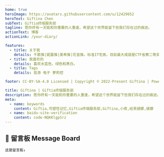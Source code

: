 ```yaml
---
home: true
heroImage: https://avatars.githubusercontent.com/u/12429652
heroText: Giftina Chen
subText: Giftia终端服务部
tagline: 愿你终有一天能和你重要的人重逢，希望这个世界能留下些我们存在过的痕迹。
actionText: 博客
actionLink: /your-diary/

features:
  - title: 关于我
    details: 千歌推|妮露推|美希推|花音推。标准IT宅男。目前最大成就是CTF省赛二等奖。喜欢二次元，喜欢音游，为此有个小目标是开一家小小的音游街机店。当前状态：Nodejs后端工程师 | 联系方式：微信 Giftina 
  - title: 我喜欢的
    details: 喜欢水蓝色，绿色和黑白。
  - title: Tags
    details: 音游 电子 萝莉控

footer: CC-BY-SA-4.0 Licensed | Copyright © 2022-Present Giftina | Powered by VuePress

title: Giftina | Giftia终端服务部
description: 愿你终有一天能和你重要的人重逢，希望这个世界能留下些我们存在过的痕迹。
meta:
  - name: keywords
    content: Giftia,可塑性记忆,Giftia终端服务部,Giftina,小夜,给芙缇娜,缇娜
  - name: baidu-site-verification
    content: code-NQKKlgpSrz
---
```


## 💬 留言板 Message Board
```markdown
这是留言板↓
```
<utterances :id="2"/>
